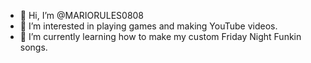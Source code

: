 - 👋 Hi, I’m @MARIORULES0808
- 👀 I’m interested in playing games and making YouTube videos.
- 🌱 I’m currently learning how to make my custom Friday Night Funkin songs.

<!---
MARIORULES0808/MARIORULES0808 is a ✨ special ✨ repository because its `README.md` (this file) appears on your GitHub profile.
You can click the Preview link to take a look at your changes.
--->
